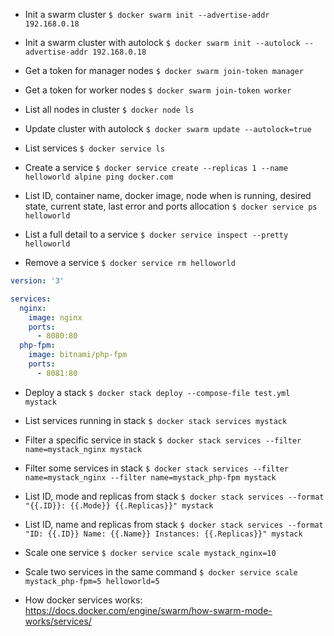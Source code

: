 * Init a swarm cluster
```$ docker swarm init --advertise-addr 192.168.0.18```

* Init a swarm cluster with autolock
```$ docker swarm init --autolock --advertise-addr 192.168.0.18```

* Get a token for manager nodes
```$ docker swarm join-token manager```

* Get a token for worker nodes
```$ docker swarm join-token worker```

* List all nodes in cluster
```$ docker node ls```

* Update cluster with autolock
```$ docker swarm update --autolock=true```

* List services
```$ docker service ls```

* Create a service
```$ docker service create --replicas 1 --name helloworld alpine ping docker.com```

* List ID, container name, docker image, node when is running, desired state, current state, last error and ports allocation
```$ docker service ps helloworld```

* List a full detail to a service
```$ docker service inspect --pretty helloworld```

* Remove a service
```$ docker service rm helloworld```

```test.yml
version: '3'

services:
  nginx:
    image: nginx
    ports:
      - 8080:80
  php-fpm:
    image: bitnami/php-fpm
    ports:
      - 8081:80
```
* Deploy a stack
```$ docker stack deploy --compose-file test.yml mystack```

* List services running in stack
```$ docker stack services mystack```

* Filter a specific service in stack
```$ docker stack services --filter name=mystack_nginx mystack```

* Filter some services in stack
```$ docker stack services --filter name=mystack_nginx --filter name=mystack_php-fpm mystack```

* List ID, mode and replicas from stack
```$ docker stack services --format "{{.ID}}: {{.Mode}} {{.Replicas}}" mystack```

* List ID, name and replicas from stack
```$ docker stack services --format "ID: {{.ID}} Name: {{.Name}} Instances: {{.Replicas}}" mystack```

* Scale one service 
```$ docker service scale mystack_nginx=10```

* Scale two services in the same command 
```$ docker service scale mystack_php-fpm=5 helloworld=5```


* How docker services works:
https://docs.docker.com/engine/swarm/how-swarm-mode-works/services/

